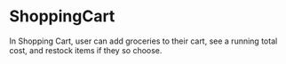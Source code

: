 # ShoppingCart

In Shopping Cart, user can add groceries to their cart, see a running total cost, and restock items if they so choose.
